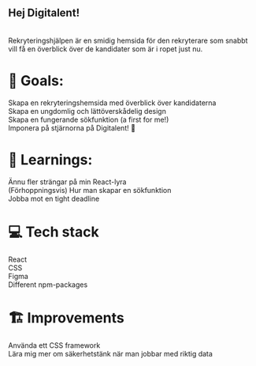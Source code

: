 <h2>Hej Digitalent!</h2> <br>
Rekryteringshjälpen är en smidig hemsida för den rekryterare som snabbt vill få en överblick över de kandidater som är i ropet just nu.

<h1>🏁 Goals:</h1>
Skapa en rekryteringshemsida med överblick över kandidaterna<br>
Skapa en ungdomlig och lättöverskådelig design<br>
Skapa en fungerande sökfunktion (a first for me!)<br>
Imponera på stjärnorna på Digitalent! 🌟
 
<h1>📕 Learnings:</h1>
Ännu fler strängar på min React-lyra<br>
(Förhoppningsvis) Hur man skapar en sökfunktion<br>
Jobba mot en tight deadline<br>

<h1>💻 Tech stack</h1>
React<br>
CSS<br>
Figma<br>
Different npm-packages <br>

<h1>🏗️ Improvements</h1>
Använda ett CSS framework<br>
Lära mig mer om säkerhetstänk när man jobbar med riktig data<br>

